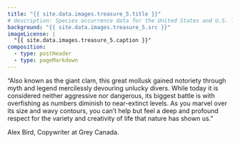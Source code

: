 ```yaml
---
title: "{{ site.data.images.treasure_5.title }}"
# description: Species occurrence data for the United States and U.S. Territories.
background: "{{ site.data.images.treasure_5.src }}"
imageLicense: |
  "{{ site.data.images.treasure_5.caption }}"
composition:
  - type: postHeader
  - type: pageMarkdown
---
```


“Also known as the giant clam, this great mollusk gained notoriety through myth and legend mercilessly devouring unlucky divers. While today it is considered neither aggressive nor dangerous, its biggest battle is with overfishing as numbers diminish to near-extinct levels. As you marvel over its size and wavy contours, you can’t help but feel a deep and profound respect for the variety and creativity of life that nature has shown us.”

Alex Bird, Copywriter at Grey Canada.